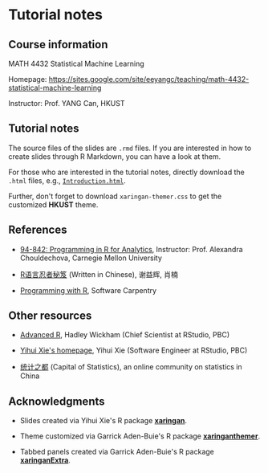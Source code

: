 # Tutorial notes

## Course information

MATH 4432 Statistical Machine Learning

Homepage: https://sites.google.com/site/eeyangc/teaching/math-4432-statistical-machine-learning
 
Instructor: Prof. YANG Can, HKUST

## Tutorial notes

The source files of the slides are `.rmd` files.
If you are interested in how to create slides through R Markdown, you can have a look at them.

For those who are interested in the tutorial notes, directly download the `.html` files, e.g., [`Introduction.html`](https://github.com/statwangz/MATH-4432-Statistical-Machine-Learning/blob/main/T01/Introduction.html).

Further, don't forget to download `xaringan-themer.css` to get the customized **HKUST** theme.

## References

- [94-842: Programming in R for Analytics](https://www.andrew.cmu.edu/user/achoulde/94842/), Instructor: Prof. Alexandra Chouldechova, Carnegie Mellon University

- [R语言忍者秘笈](https://bookdown.org/yihui/r-ninja/) (Written in Chinese), 谢益辉, 肖楠

- [Programming with R](https://swcarpentry.github.io/r-novice-inflammation/), Software Carpentry

## Other resources

- [Advanced R](https://adv-r.hadley.nz/), Hadley Wickham (Chief Scientist at RStudio, PBC)

- [Yihui Xie's homepage](https://yihui.org/), Yihui Xie (Software Engineer at RStudio, PBC)

- [统计之都](https://cosx.org/) (Capital of Statistics), an online community on statistics in China

## Acknowledgments
 
- Slides created via Yihui Xie's R package [**xaringan**](https://github.com/yihui/xaringan).

- Theme customized via Garrick Aden-Buie's R package [**xaringanthemer**](https://github.com/gadenbuie/xaringanthemer).

- Tabbed panels created via Garrick Aden-Buie's R package [**xaringanExtra**](https://github.com/gadenbuie/xaringanExtra/).

